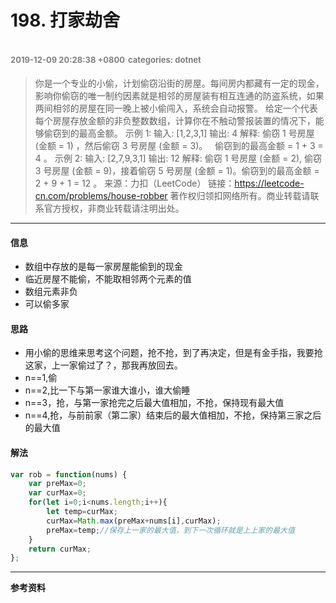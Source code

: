 # 198. 打家劫舍
<font color=gray size=2>2019-12-09 20:28:38 +0800</font>
<font color=gray size=2>categories: dotnet</font>
---

>你是一个专业的小偷，计划偷窃沿街的房屋。每间房内都藏有一定的现金，影响你偷窃的唯一制约因素就是相邻的房屋装有相互连通的防盗系统，如果两间相邻的房屋在同一晚上被小偷闯入，系统会自动报警。
给定一个代表每个房屋存放金额的非负整数数组，计算你在不触动警报装置的情况下，能够偷窃到的最高金额。
示例 1:
输入: [1,2,3,1]
输出: 4
解释: 偷窃 1 号房屋 (金额 = 1) ，然后偷窃 3 号房屋 (金额 = 3)。
     偷窃到的最高金额 = 1 + 3 = 4 。
示例 2:
输入: [2,7,9,3,1]
输出: 12
解释: 偷窃 1 号房屋 (金额 = 2), 偷窃 3 号房屋 (金额 = 9)，接着偷窃 5 号房屋 (金额 = 1)。偷窃到的最高金额 = 2 + 9 + 1 = 12 。
来源：力扣（LeetCode）
链接：https://leetcode-cn.com/problems/house-robber
著作权归领扣网络所有。商业转载请联系官方授权，非商业转载请注明出处。

---

#### 信息
+ 数组中存放的是每一家房屋能偷到的现金
+ 临近房屋不能偷，不能取相邻两个元素的值
+ 数组元素非负
+ 可以偷多家
#### 思路
+ 用小偷的思维来思考这个问题，抢不抢，到了再决定，但是有金手指，我要抢这家，上一家偷过了？，那我再放回去。
+ n==1,偷
+ n==2,比一下与第一家谁大谁小，谁大偷睡
+ n==3，抢，与第一家抢完之后最大值相加，不抢，保持现有最大值
+ n==4,抢，与前前家（第二家）结束后的最大值相加，不抢，保持第三家之后的最大值
#### 解法
```javascript
var rob = function(nums) {
    var preMax=0;
    var curMax=0;
    for(let i=0;i<nums.length;i++){
        let temp=curMax;
        curMax=Math.max(preMax+nums[i],curMax);
        preMax=temp;//保存上一家的最大值，到下一次循环就是上上家的最大值
    }
    return curMax;
};
```


---

**参考资料**